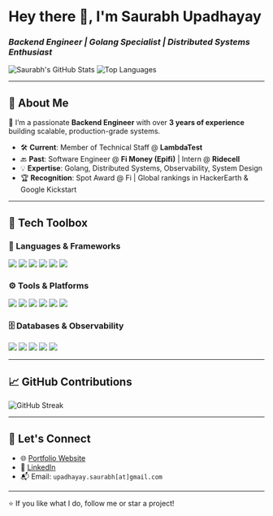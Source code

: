 # Hey there 👋, I'm Saurabh Upadhayay
### *Backend Engineer | Golang Specialist | Distributed Systems Enthusiast*

![Saurabh's GitHub Stats](https://github-readme-stats.vercel.app/api?username=i-s0nic&show_icons=true&theme=radical)
![Top Languages](https://github-readme-stats.vercel.app/api/top-langs/?username=i-s0nic&layout=compact&theme=radical)

---

## 💼 About Me

🎯 I’m a passionate **Backend Engineer** with over **3 years of experience** building scalable, production-grade systems.

- 🛠️ **Current**: Member of Technical Staff @ **LambdaTest**
- 🔙 **Past**: Software Engineer @ **Fi Money (Epifi)** | Intern @ **Ridecell**
- 💡 **Expertise**: Golang, Distributed Systems, Observability, System Design
- 🏆 **Recognition**: Spot Award @ Fi | Global rankings in HackerEarth & Google Kickstart

---

## 🧰 Tech Toolbox

### 🔧 Languages & Frameworks
<p>
  <img src="https://img.shields.io/badge/Go-00ADD8?style=for-the-badge&logo=go&logoColor=white"/>
  <img src="https://img.shields.io/badge/C++-00599C?style=for-the-badge&logo=c%2B%2B&logoColor=white"/>
  <img src="https://img.shields.io/badge/Java-ED8B00?style=for-the-badge&logo=java&logoColor=white"/>
  <img src="https://img.shields.io/badge/Python-3776AB?style=for-the-badge&logo=python&logoColor=white"/>
  <img src="https://img.shields.io/badge/JavaScript-F7DF1E?style=for-the-badge&logo=javascript&logoColor=black"/>
  <img src="https://img.shields.io/badge/SQL-4479A1?style=for-the-badge&logo=postgresql&logoColor=white"/>
</p>

### ⚙️ Tools & Platforms
<p>
  <img src="https://img.shields.io/badge/Kubernetes-326CE5?style=for-the-badge&logo=kubernetes&logoColor=white"/>
  <img src="https://img.shields.io/badge/Docker-2496ED?style=for-the-badge&logo=docker&logoColor=white"/>
  <img src="https://img.shields.io/badge/GitHub_Actions-2088FF?style=for-the-badge&logo=github-actions&logoColor=white"/>
  <img src="https://img.shields.io/badge/AWS-232F3E?style=for-the-badge&logo=amazon-aws&logoColor=white"/>
  <img src="https://img.shields.io/badge/Redis-DC382D?style=for-the-badge&logo=redis&logoColor=white"/>
  <img src="https://img.shields.io/badge/GRPC-4A154B?style=for-the-badge&logo=grpc&logoColor=white"/>
</p>

### 🗄️ Databases & Observability
<p>
  <img src="https://img.shields.io/badge/PostgreSQL-336791?style=for-the-badge&logo=postgresql&logoColor=white"/>
  <img src="https://img.shields.io/badge/MySQL-4479A1?style=for-the-badge&logo=mysql&logoColor=white"/>
  <img src="https://img.shields.io/badge/DynamoDB-4053D6?style=for-the-badge&logo=amazon-dynamodb&logoColor=white"/>
  <img src="https://img.shields.io/badge/OpenSearch-005EB8?style=for-the-badge&logo=opensearch&logoColor=white"/>
  <img src="https://img.shields.io/badge/Grafana-F46800?style=for-the-badge&logo=grafana&logoColor=white"/>
</p>

---

## 📈 GitHub Contributions

![GitHub Streak](https://streak-stats.demolab.com?user=i-s0nic&theme=radical&hide_border=true)

---

## 🚀 Let's Connect

- 🌐 [Portfolio Website](https://saurabh-upadhayay.dev) <!-- Replace with actual link -->
- 💼 [LinkedIn](https://www.linkedin.com/in/saurabh-upadhayay/)
- 📬 Email: `upadhayay.saurabh[at]gmail.com`

---

⭐️ If you like what I do, follow me or star a project!
